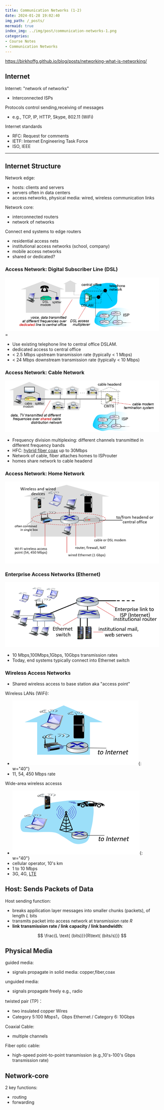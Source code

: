 ```yaml
---
title: Communication Networks (1-2)
date: 2024-01-28 19:02:40
img_path: /_posts/
mermaid: true
index_img: ../img/post/communication-networks-1.png
categories:
- Course Notes
- Communication Networks
---
```


<https://birkhoffg.github.io/blog/posts/networking-what-is-networking/>

## Internet

Internet: "network of networks"

- Interconnected ISPs

Protocols control sending,receiving of messages

- e.g., TCP, IP, HTTP, Skype, 802.11 (WiFi)

Internet standards

- RFC: Request for comments
- IETF: Internet Engineering Task Force
- ISO, IEEE

---

## Internet Structure

Network edge:

- hosts: clients and servers
- servers often in data centers
- access networks, physical media: wired, wireless
  communication links
  
Network core:

- interconnected routers
- network of networks

Connect end systems to edge routers

- residential access nets
- institutional access networks (school, company)
- mobile access networks
- shared or dedicated?

### Access Network: Digital Subscriber Line (DSL)

![](../img/post/communication-networks-1-2-2.png)=

- Use existing telephone line to central office DSLAM.
- dedicated access to central office
- < 2.5 Mbps upstream transmission rate (typically < 1 Mbps)
- < 24 Mbps downstream transmission rate (typically < 10 Mbps)

### Access Network: Cable Network

![](../img/post/communication-networks-1-2-1.png)

- Frequency division multiplexing: different channels transmitted in different frequency bands
- HFC: [hybrid fiber coax](https://en.wikipedia.org/wiki/Hybrid_fiber-coaxial) up to 30Mbps
- Network of cable, fiber attaches homes to ISProuter
- homes share network to cable headend

### Access Network: Home Network

![](../img/post/communication-networks-1-2-3.png)

### Enterprise Access Networks (Ethernet)

![](../img/post/communication-networks-1-2-4.png)

- 10 Mbps,100Mbps,1Gbps, 10Gbps transmission rates
- Today, end systems typically connect into Ethernet switch

### Wireless Access Networks

- Shared wireless access to base station aka "access point"

Wireless LANs (WiFi):

- ![](../img/post/communication-networks-1-2-5.png){: w="40"}
- 11, 54, 450 Mbps rate

Wide-area wireless accesss

- ![](../img/post/communication-networks-1-2-6.png){: w="40"}
- cellular operator, 10's km
- 1 to 10 Mbps
- 3G, 4G, [LTE](https://en.wikipedia.org/wiki/LTE_(telecommunication))

## Host: Sends Packets of Data

Host sending function:

- breaks appilication layer messages into smaller chunks (packets), of length $L$ bits
- transmits packet into access network at transmission rate $R$ 
- **link transmission rate / link capacity / link bandwidth**:

$$
\frac{L \text{ (bits)}}{R\text{ (bits/s)}}
$$

## Physical Media

guided media:

- signals propagate in solid media: copper,fiber,coax

unguided media:

- signals propagate freely
e.g., radio

twisted pair (TP)：

- two insulated copper Wires
- Category 5:100 Mbps1，Gbps Ethernet / Category 6: 10Gbps

Coaxial Cable:

- multiple channels

Fiber optic cable:

- high-speed point-to-point transmission (e.g.,10's-100's Gbps transmission rate)

## Network-core

2 key functions:

- routing
- forwarding

